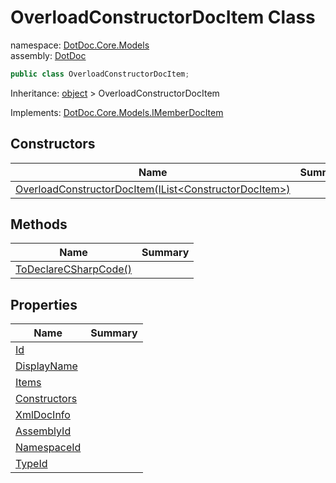 ﻿# OverloadConstructorDocItem Class

namespace: [DotDoc\.Core\.Models](../DotDoc.Core.Models.md)<br />
assembly: [DotDoc](../../DotDoc.md)



```csharp
public class OverloadConstructorDocItem;
```

Inheritance: [object](https://docs.microsoft.com/dotnet/api/System.Object) > OverloadConstructorDocItem

Implements: [DotDoc\.Core\.Models\.IMemberDocItem](../../DotDoc/DotDoc.Core.Models/IMemberDocItem.md)

## Constructors

| Name | Summary |
|------|---------|
| [OverloadConstructorDocItem\(IList\<ConstructorDocItem\>\)](./OverloadConstructorDocItem/$ctor.md) |  |

## Methods

| Name | Summary |
|------|---------|
| [ToDeclareCSharpCode\(\)](./OverloadConstructorDocItem/ToDeclareCSharpCode.md) |  |

## Properties

| Name | Summary |
|------|---------|
| [Id](./OverloadConstructorDocItem/Id.md) |  |
| [DisplayName](./OverloadConstructorDocItem/DisplayName.md) |  |
| [Items](./OverloadConstructorDocItem/Items.md) |  |
| [Constructors](./OverloadConstructorDocItem/Constructors.md) |  |
| [XmlDocInfo](./OverloadConstructorDocItem/XmlDocInfo.md) |  |
| [AssemblyId](./OverloadConstructorDocItem/AssemblyId.md) |  |
| [NamespaceId](./OverloadConstructorDocItem/NamespaceId.md) |  |
| [TypeId](./OverloadConstructorDocItem/TypeId.md) |  |

